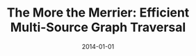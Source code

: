 ---
title: 'The More the Merrier: Efficient Multi-Source Graph Traversal'
collection: publications
permalink: /publication/2014-ms-bfs
excerpt: ''
date: 2014-01-01
venue: 'Proceedings of the VLDB Endowment (<b>PVLDB</b>), 8(4), pp. 449-460'
paperurl: ''
authors: 'M. Then, M. Kaufmann, F. Chirigati, T. Hoang-Vu, K. Pham, A. Kemper, T. Neumann, and H. T. Vo'
notes: '[<a href="http://www.vldb.org/pvldb/vol8/p449-then.pdf" target="_blank">paper</a>]'
---